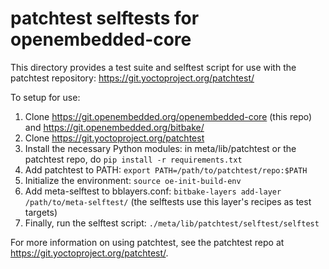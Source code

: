 # patchtest selftests for openembedded-core

This directory provides a test suite and selftest script for use with the
patchtest repository: https://git.yoctoproject.org/patchtest/

To setup for use:

1. Clone https://git.openembedded.org/openembedded-core (this repo) and https://git.openembedded.org/bitbake/
2. Clone https://git.yoctoproject.org/patchtest
3. Install the necessary Python modules: in meta/lib/patchtest or the patchtest
   repo, do `pip install -r requirements.txt`
4. Add patchtest to PATH: `export PATH=/path/to/patchtest/repo:$PATH`
5. Initialize the environment: `source oe-init-build-env`
6. Add meta-selftest to bblayers.conf: `bitbake-layers add-layer
   /path/to/meta-selftest/` (the selftests use this layer's recipes as test
   targets)
7. Finally, run the selftest script: `./meta/lib/patchtest/selftest/selftest`

For more information on using patchtest, see the patchtest repo at
https://git.yoctoproject.org/patchtest/.
